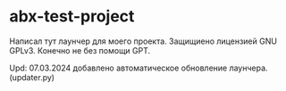 # abx-test-project
Написал тут лаунчер для моего проекта. Защищиено лицензией GNU GPLv3. 
Конечно не без помощи GPT.

Upd: 07.03.2024 добавлено автоматическое обновление лаунчера. (updater.py)
